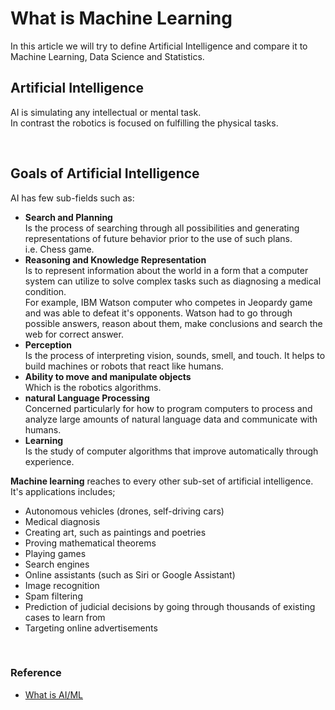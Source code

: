 # What is Machine Learning

In this article we will try to define Artificial Intelligence and compare it to Machine Learning, Data Science and Statistics.

## Artificial Intelligence
AI is simulating any intellectual or mental task.<br>
In contrast the robotics is focused on fulfilling the physical tasks.

<br>

## Goals of Artificial Intelligence

AI has few sub-fields such as:

* **Search and Planning** <br>
Is the process of searching through all possibilities and generating representations of future behavior prior to the use of such plans.<br>
i.e. Chess game.
* **Reasoning and Knowledge Representation**<br>
Is to represent information about the world in a form that a computer system can utilize to solve complex tasks such as diagnosing a medical condition.<br>
For example, IBM Watson computer who competes in Jeopardy game and was able to defeat it's opponents.
Watson had to go through possible answers, reason about them, make conclusions and search the web for correct answer. 
* **Perception**<br>
Is the process of interpreting vision, sounds, smell, and touch. It helps to build machines or robots that react like humans.
* **Ability to move and manipulate objects**<br>
Which is the robotics algorithms.
* **natural Language Processing**<br>
Concerned particularly for how to program computers to process and analyze large amounts of natural language data and communicate with humans.
* **Learning**<br>
Is the study of computer algorithms that improve automatically through experience.

**Machine learning** reaches to every other sub-set of artificial intelligence.<br>
It's applications includes;<br>
* Autonomous vehicles (drones, self-driving cars)
* Medical diagnosis
* Creating art, such as paintings and poetries
* Proving mathematical theorems
* Playing games
* Search engines
* Online assistants (such as Siri or Google Assistant)
* Image recognition
* Spam filtering
* Prediction of judicial decisions by going through thousands of existing cases to learn from 
* Targeting online advertisements 



<br>

### Reference

* [What is AI/ML](http://ocdevel.com/mlg/2)